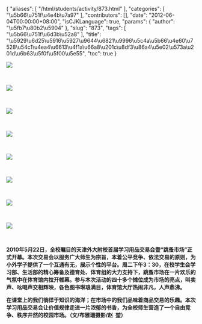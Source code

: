 {
    "aliases": [
        "/html/students/activity/873.html"
    ],
    "categories": [
        "\u5b66\u751f\u4e4b\u7a97"
    ],
    "contributors": [],
    "date": "2012-06-04T00:00:00+08:00",
    "isCJKLanguage": true,
    "params": {
        "author": "\u5fb7\u80b2\u5904"
    },
    "slug": "873",
    "tags": [
        "\u5b66\u751f\u6d3b\u52a8"
    ],
    "title": "\u5929\u6d25\u5916\u5927\u9644\u6821\u9996\u5c4a\u5b66\u4e60\u7528\u54c1\u4ea4\u6613\u4f1a\u66a8\u201c\u8df3\u86a4\u5e02\u573a\u201d\u6b63\u5f0f\u5f00\u5e55",
    "toc": true
}

**![](https://cdn.tfls.online/mirror/full/dbbd20849366b564f3e7d127564e309d3ab6b4bd.jpg)**




  




**![](https://cdn.tfls.online/mirror/full/55ffa65071c385b5b2b6ae13947cd73367cdd236.jpg)**




  




**![](https://cdn.tfls.online/mirror/full/cb392dc5d25439463da94080564e878719406ec8.jpg)**




  




**![](https://cdn.tfls.online/mirror/full/31dcc62f7aaf6cd9698bd75f7e32d36ccb2955d7.jpg)**




  




**![](https://cdn.tfls.online/mirror/full/88772a17d0153d18111b8196faa800c5c497491d.jpg)**




  




**![](https://cdn.tfls.online/mirror/full/f0c7ea67ee1ec08ae3d321dc93127e35a4aeee71.jpg)**




  




**![](https://cdn.tfls.online/mirror/full/dccbd7293b6839d85f1b6afc08f5fc614c56af8f.jpg)**




  




**![](https://cdn.tfls.online/mirror/full/49c200e823525a87ab4755791cb08f8fafd1d9a0.jpg)**




  




**2010年5月22日，全校瞩目的天津外大附校首届学习用品交易会暨“跳蚤市场”正式开幕。本次交易会以服务广大师生为宗旨，本着公平竞争、依法交易的原则，为小外学子提供了一个互通有无，展示个性的平台。周二下午3：30，在校学生会学习部、生活部的精心筹备及德育处、体育组的大力支持下，跳蚤市场在一片欢乐的气氛中在体育馆内拉开帷幕。参与本次活动的四十多个摊位成为市场的亮点，叫卖声、吆喝声交相辉映，各色图书琳琅满目，体育馆大厅热闹非凡，人声鼎沸。**




**在课堂上的我们徜徉于知识的海洋；在市场中的我们品味着商品交易的乐趣。本次学习用品交易会让价值规律走进一片浓郁的书香，为全校师生营造了一个自由竞争、秩序井然的校园市场。（文/布雅珊摄影/赵  堃）**


